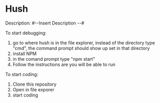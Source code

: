 # Hush

Description: 
  #--Insert Description --# 
  
To start debugging: 
  1. go to where hush is in the file explorer, instead of the directory type "cmd", the command prompt should show up set in that directory
  2. install NPM
  3. in the comand prompt type "npm start" 
  4. Follow the instructions are you will be able to run 
  
To start coding: 
  1. Clone this repository 
  2. Open in file exporer
  3. start coding
  
  
